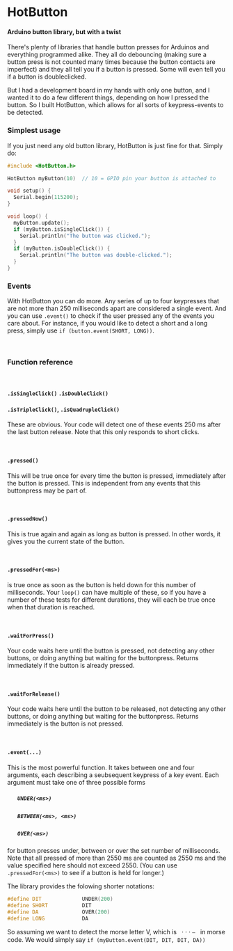 # HotButton

#### Arduino button library, but with a twist


There's plenty of libraries that handle button presses for Arduinos and everything programmed alike. They all do debouncing (making sure a button press is not counted many times because the button contacts are imperfect) and they all tell you if a button is pressed. Some will even tell you if a button is doubleclicked.

But I had a development board in my hands with only one button, and I wanted it to do a few different things, depending on how I pressed the button. So I built HotButton, which allows for all sorts of keypress-events to be detected.

### Simplest usage

If you just need any old button library, HotButton is just fine for that. Simply do:

```cpp
#include <HotButton.h>

HotButton myButton(10)  // 10 = GPIO pin your button is attached to

void setup() {
  Serial.begin(115200);
}

void loop() {
  myButton.update();
  if (myButton.isSingleClick()) {
    Serial.println("The button was clicked.");
  }
  if (myButton.isDoubleClick()) {
    Serial.println("The button was double-clicked.");
  }
}
```

### Events

With HotButton you can do more. Any series of up to four keypresses that are not more than 250 milliseconds apart are considered a single event. And you can use `.event()` to check if the user pressed any of the events you care about. For instance, if you would like to detect a short and a long press, simply use `if (button.event(SHORT, LONG))`.

&nbsp;

### Function reference

&nbsp;

#### `.isSingleClick()` `.isDoubleClick()`

#### `.isTripleClick()`, `.isQuadrupleClick()`

These are obvious. Your code will detect one of these events 250 ms after the last button release. Note that this only responds to short clicks.

&nbsp;

#### `.pressed()`

This will be true once for every time the button is pressed, immediately after the button is pressed. This is independent from any events that this buttonpress may be part of.

&nbsp;

#### `.pressedNow()`

This is true again and again as long as button is pressed. In other words, it gives you the current state of the button.

&nbsp;

#### `.pressedFor(<ms>)`

is true once as soon as the button is held down for this number of milliseconds. Your `loop()` can have multiple of these, so if you have a number of these tests for different durations, they will each be true once when that duration is reached. 

&nbsp;

#### `.waitForPress()`

Your code waits here until the button is pressed, not detecting any other buttons, or doing anything but waiting for the buttonpress. Returns immediately if the button is already pressed.

&nbsp;

#### `.waitForRelease()`

Your code waits here until the button to be released, not detecting any other buttons, or doing anything but waiting for the buttonpress. Returns immediately is the button is not pressed.

&nbsp;

#### `.event(...)`

This is the most powerful function. It takes between one and four arguments, each describing a seubsequent keypress of a key event. Each argument must take one of three possible forms

##### &nbsp;&nbsp;&nbsp;&nbsp;&nbsp;&nbsp;&nbsp;`UNDER(<ms>)`

##### &nbsp;&nbsp;&nbsp;&nbsp;&nbsp;&nbsp;&nbsp;`BETWEEN(<ms>, <ms>)`

##### &nbsp;&nbsp;&nbsp;&nbsp;&nbsp;&nbsp;&nbsp;`OVER(<ms>)`

for button presses under, between or over the set number of milliseconds. Note that all pressed of more than 2550 ms are counted as 2550 ms and the value specified here should not exceed 2550. (You can use `.pressedFor(<ms>)` to see if a button is held for longer.)

The library provides the folowing shorter notations:

```cpp
#define DIT             UNDER(200)
#define SHORT           DIT
#define DA              OVER(200)
#define LONG            DA
```

So assuming we want to detect the morse letter V, which is &nbsp; · · · ⎯ &nbsp; in morse code. We would simply say `if (myButton.event(DIT, DIT, DIT, DA))`
